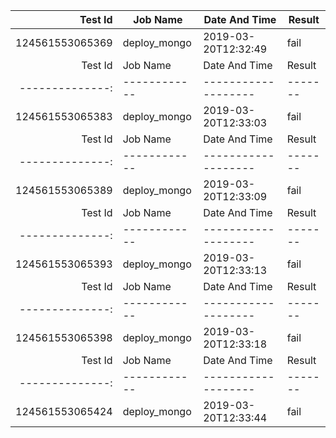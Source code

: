 
|    Test Id    |  Job Name  |   Date And Time   |Result |
|--------------:|------------|-------------------|-------|
|124561553065369|deploy_mongo|2019-03-20T12:32:49|fail   |
|    Test Id    |  Job Name  |   Date And Time   |Result |
|--------------:|------------|-------------------|-------|
|124561553065383|deploy_mongo|2019-03-20T12:33:03|fail   |
|    Test Id    |  Job Name  |   Date And Time   |Result |
|--------------:|------------|-------------------|-------|
|124561553065389|deploy_mongo|2019-03-20T12:33:09|fail   |
|    Test Id    |  Job Name  |   Date And Time   |Result |
|--------------:|------------|-------------------|-------|
|124561553065393|deploy_mongo|2019-03-20T12:33:13|fail   |
|    Test Id    |  Job Name  |   Date And Time   |Result |
|--------------:|------------|-------------------|-------|
|124561553065398|deploy_mongo|2019-03-20T12:33:18|fail   |
|    Test Id    |  Job Name  |   Date And Time   |Result |
|--------------:|------------|-------------------|-------|
|124561553065424|deploy_mongo|2019-03-20T12:33:44|fail   |
